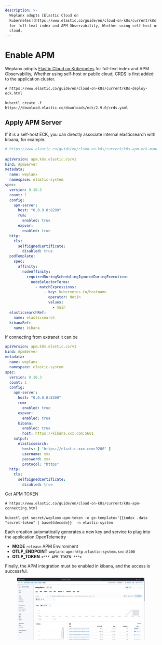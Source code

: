 ```yaml
---
description: >-
  Weplanx adopts [Elastic Cloud on
  Kubernetes](https://www.elastic.co/guide/en/cloud-on-k8s/current/k8s-overview.html)
  for full-text index and APM Observability, Whether using self-host or public
  cloud,
---
```


# Enable APM

Weplanx adopts [Elastic Cloud on Kubernetes](https://www.elastic.co/guide/en/cloud-on-k8s/current/k8s-overview.html) for full-text index and APM Observability, Whether using self-host or public cloud, CRDS is first added to the application cluster.

```shell
# https://www.elastic.co/guide/en/cloud-on-k8s/current/k8s-deploy-eck.html

kubectl create -f https://download.elastic.co/downloads/eck/2.9.0/crds.yaml
```

## Apply APM Server

If it is a self-host ECK, you can directly associate internal elasticsearch with kibana, for example.

```yaml
# https://www.elastic.co/guide/en/cloud-on-k8s/current/k8s-apm-eck-managed-es.html

apiVersion: apm.k8s.elastic.co/v1
kind: ApmServer
metadata:
  name: weplanx
  namespace: elastic-system
spec:
  version: 8.10.3
  count: 1
  config:
    apm-server:
      host: "0.0.0.0:8200"
      rum:
        enabled: true
      expvar:
        enabled: true
  http:
    tls:
      selfSignedCertificate:
        disabled: true
  podTemplate:
    spec:
      affinity:
        nodeAffinity:
          requiredDuringSchedulingIgnoredDuringExecution:
            nodeSelectorTerms:
              - matchExpressions:
                  - key: kubernetes.io/hostname
                    operator: NotIn
                    values:
                      - main
  elasticsearchRef:
    name: elasticsearch
  kibanaRef:
    name: kibana
```

If connecting from extranet it can be

```yaml
apiVersion: apm.k8s.elastic.co/v1
kind: ApmServer
metadata:
  name: weplanx
  namespace: elastic-system
spec:
  version: 8.10.3
  count: 1
  config:
    apm-server:
      host: "0.0.0.0:8200"
      rum:
        enabled: true
      expvar:
        enabled: true
      kibana:
        enabled: true
        host: https://kibana.xxx.com:5601
    output:
      elasticsearch:
        hosts: [ "https://elastic.xxx.com:9200" ]
        username: xxx
        password: xxx
        protocol: "https"
  http:
    tls:
      selfSignedCertificate:
        disabled: true
```

Get APM TOKEN

```shell
# https://www.elastic.co/guide/en/cloud-on-k8s/current/k8s-apm-connecting.html

kubectl get secret/weplanx-apm-token -o go-template='{{index .data "secret-token" | base64decode}}' -n elastic-system
```

Each creation automatically generates a new key and service to plug into the application OpenTelemetry

* **MODE** `release` APM Environment
* **OTLP\_ENDPOINT** `weplanx-apm-http.elastic-system.svc:8200`
* **OTLP\_TOKEN** `<*** APM TOKEN ***>`

Finally, the APM integration must be enabled in kibana, and the access is successful.

<figure><img src="../.gitbook/assets/example.png" alt=""><figcaption></figcaption></figure>

